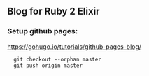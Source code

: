 ## Blog for Ruby 2 Elixir












### Setup github pages:

  https://gohugo.io/tutorials/github-pages-blog/

      git checkout --orphan master
      git push origin master
